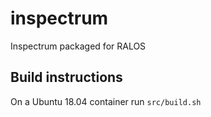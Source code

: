 # inspectrum
Inspectrum packaged for RALOS


## Build instructions

On a Ubuntu 18.04 container run `src/build.sh`